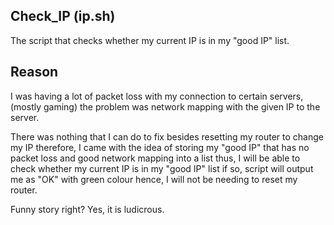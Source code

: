 ## Check_IP (ip.sh)
The script that checks whether my current IP is in my "good IP" list.

## Reason

I was having a lot of packet loss with my connection to certain servers, (mostly gaming) the problem was network mapping with the given IP to the server. 

There was nothing that I can do to fix besides resetting my router to change my IP therefore, I came with the idea of storing my "good IP" that has no packet loss and good network mapping into a list thus, I will be able to check whether my current IP is in my "good IP" list if so, script will output me as "OK" with green colour hence, I will not be needing to reset my router.

Funny story right? Yes, it is ludicrous.
